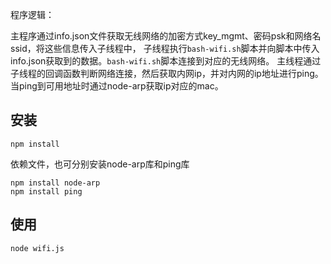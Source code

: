 程序逻辑：

主程序通过info.json文件获取无线网络的加密方式key_mgmt、密码psk和网络名ssid，将这些信息传入子线程中，
子线程执行`bash-wifi.sh`脚本并向脚本中传入info.json获取到的数据。`bash-wifi.sh`脚本连接到对应的无线网络。
主线程通过子线程的回调函数判断网络连接，然后获取内网ip，并对内网的ip地址进行ping。当ping到可用地址时通过node-arp获取ip对应的mac。

安装
---
```
npm install 
```
依赖文件，也可分别安装node-arp库和ping库
```
npm install node-arp
npm install ping
```

使用
---
```
node wifi.js
```
